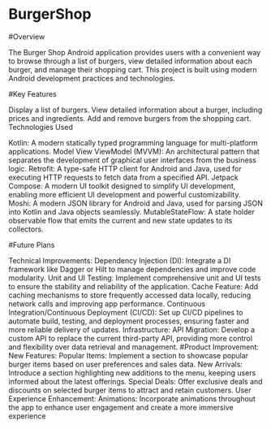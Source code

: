 # BurgerShop

#Overview

The Burger Shop Android application provides users with a convenient way to browse through a list of burgers, view detailed information about each burger, and manage their shopping cart. This project is built using modern Android development practices and technologies.

#Key Features

Display a list of burgers.
View detailed information about a burger, including prices and ingredients.
Add and remove burgers from the shopping cart.
Technologies Used

Kotlin: A modern statically typed programming language for multi-platform applications.
Model View ViewModel (MVVM): An architectural pattern that separates the development of graphical user interfaces from the business logic.
Retrofit: A type-safe HTTP client for Android and Java, used for executing HTTP requests to fetch data from a specified API.
Jetpack Compose: A modern UI toolkit designed to simplify UI development, enabling more efficient UI development and powerful customizability.
Moshi: A modern JSON library for Android and Java, used for parsing JSON into Kotlin and Java objects seamlessly.
MutableStateFlow: A state holder observable flow that emits the current and new state updates to its collectors.

#Future Plans

Technical Improvements:
Dependency Injection (DI): Integrate a DI framework like Dagger or Hilt to manage dependencies and improve code modularity.
Unit and UI Testing: Implement comprehensive unit and UI tests to ensure the stability and reliability of the application.
Cache Feature: Add caching mechanisms to store frequently accessed data locally, reducing network calls and improving app performance.
Continuous Integration/Continuous Deployment (CI/CD): Set up CI/CD pipelines to automate build, testing, and deployment processes, ensuring faster and more reliable delivery of updates.
Infrastructure:
API Migration: Develop a custom API to replace the current third-party API, providing more control and flexibility over data retrieval and management.
#Product Improvement:
New Features:
Popular Items: Implement a section to showcase popular burger items based on user preferences and sales data.
New Arrivals: Introduce a section highlighting new additions to the menu, keeping users informed about the latest offerings.
Special Deals: Offer exclusive deals and discounts on selected burger items to attract and retain customers.
User Experience Enhancement:
Animations: Incorporate animations throughout the app to enhance user engagement and create a more immersive experience
